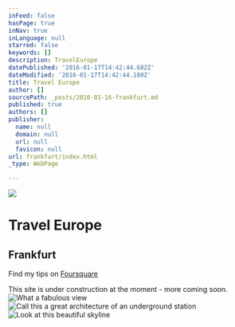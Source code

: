 ```yaml
---
inFeed: false
hasPage: true
inNav: true
inLanguage: null
starred: false
keywords: []
description: TravelEurope
datePublished: '2016-01-17T14:42:44.682Z'
dateModified: '2016-01-17T14:42:44.180Z'
title: Travel Europe
author: []
sourcePath: _posts/2016-01-16-frankfurt.md
published: true
authors: []
publisher:
  name: null
  domain: null
  url: null
  favicon: null
url: frankfurt/index.html
_type: WebPage

---
```

![](https://s3-us-west-2.amazonaws.com/the-grid-img/p/29bb6ba665d3a7c8d8c827954ea19914f0c5c4ac.jpg)

# Travel Europe

## Frankfurt

Find my tips on [Foursquare][0]

This site is under construction at the moment - more coming soon.
![What a fabulous view](https://s3-us-west-2.amazonaws.com/the-grid-img/p/c53f8b387c9959fb55c7ef415779f9f40b9a8699.jpg)
![Call this a great architecture of an underground station](https://s3-us-west-2.amazonaws.com/the-grid-img/p/3db4a14dcee044f10a3e8d46164c01c81b1126ce.jpg)
![Look at this beautiful skyline](https://s3-us-west-2.amazonaws.com/the-grid-img/p/43ce6a22e4b95db2c8da7a6a469d7ae43a2f4104.jpg)

[0]: https://de.foursquare.com/skylinelady/list/fra